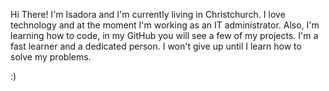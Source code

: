 Hi There! 
I'm Isadora and I'm currently living in Christchurch. 
I love technology and at the moment I'm working as an IT administrator. Also, I'm learning how to code, in my GitHub you will see a few of my projects.
I'm a fast learner and a dedicated person. I won't give up until I learn how to solve my problems. 

:) 

